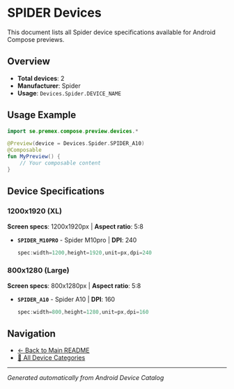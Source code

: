 # SPIDER Devices

This document lists all Spider device specifications available for Android Compose previews.

## Overview

- **Total devices**: 2
- **Manufacturer**: Spider
- **Usage**: `Devices.Spider.DEVICE_NAME`

## Usage Example

```kotlin
import se.premex.compose.preview.devices.*

@Preview(device = Devices.Spider.SPIDER_A10)
@Composable
fun MyPreview() {
    // Your composable content
}
```

## Device Specifications

### 1200x1920 (XL)

**Screen specs**: 1200x1920px | **Aspect ratio**: 5:8

- **`SPIDER_M10PRO`** - Spider M10pro | **DPI**: 240
  ```kotlin
  spec:width=1200,height=1920,unit=px,dpi=240
  ```

### 800x1280 (Large)

**Screen specs**: 800x1280px | **Aspect ratio**: 5:8

- **`SPIDER_A10`** - Spider A10 | **DPI**: 160
  ```kotlin
  spec:width=800,height=1280,unit=px,dpi=160
  ```

## Navigation

- [← Back to Main README](../../README.md)
- [📱 All Device Categories](../README.md)

---
*Generated automatically from Android Device Catalog*

